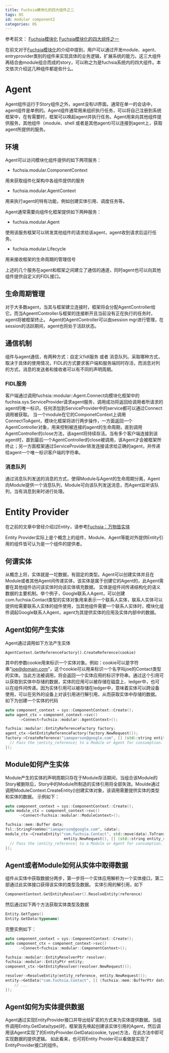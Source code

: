 ```yaml
---
title: Fuchsia模块化的四大组件之二
tags: OS
id: modular component2
categories: OS
---
```

参考前文：
[Fuchsia模块化](https://www.robotshell.com/2019/11/20/os/modular/)
[Fuchsia模块化的四大组件之一](https://www.robotshell.com/2019/11/28/os/modular%20component/)

在前文对于[Fuchsia模块化](https://www.robotshell.com/2019/11/20/os/modular/)的介绍中提到，用户可以通过开发module、agent、entryprovider类别的组件来实现具体的业务逻辑，扩展系统的能力。这三大组件再结合由module组合而成的story，可以称之为是fuchsia系统内的四大组件。本文依次介绍这几种组件都是些什么。
<!--more-->

# Agent
Agent组件运行于Story组件之外，agent没有UI界面。通常在单一的会话中，agent组件是单例的。Agent组件通常用来组织执行任务，可以将自己注册到系统框架中，在有需要时，框架可以唤起agent并执行任务。Agent用来向其他组件提供服务，其他组件（module、shell 或者是其他agent)可以连接到agent上，获取agent所提供的服务。

## 环境
Agent可以访问模块化组件提供的如下两项服务：
- fuchsia.modular.ComponentContext

用来获取组件化架构中各组件提供的服务

- fuchsia.modular.AgentContext

用来执行agent的特有功能，例如创建实体引用、调度任务等。

Agent通常需要向组件化框架提供如下两种服务：

- fuchsia.modular.Agent

使用该服务框架可以转发其他组件的请求给该agent，agent收到请求后运行任务。

- fuchsia.modular.Lifecycle

用来接收框架的生命周期的管理信号

上述的几个服务在agent和框架之间建立了通信的通道，同时agent也可以向其他组件提供自定义的FIDL接口。

## 生命周期管理
对于大多数agent，当其与框架建立连接时，框架将会分配AgentController给它。而当AgeentController与框架的连接断开且当前没有正在执行的任务时，agent将被框架终止。
Agent的AgentController可以由session mgr进行管理，在session的活跃期间，agent也将处于活跃状态。

## 通信机制
组件与agent通信，有两种方式：自定义fidl服务 或者 消息队列。采取哪种方式，取决于具体的使用情况，FIDL的方式要求客户端和服务端同时存活，而消息对列的方式，消息的发送者和接收者可以有不同的声明周期。

### FIDL服务
客户端通过调用fuchsia::modular::Agent.Connect向模块化框架中的fuchsia.sys.ServiceProvider请求agent服务，调用成功将返回给调用者所请求的agent的唯一标识。任何添加到ServiceProvider中的service都可以通过Connect调用被获取。
当一个module在它的ComponetContext上调用ConnectToAgent，模块化框架将进行两步操作，一方面返回一个AgentController对象，用来控制被连接的agent的生命周期，直到调用AgentController的close方法，该agent将持续存活。当有多个客户端连接到该agent时，直到最后一个AgentController的close被调用，该Agent才会被框架所终止；另一方面框架通过ServiceProvider转发连接请求给正确的agent，并传递给agent一个唯一标识客户端的字符串。

### 消息队列
通过消息队列发送的消息的方式，使得Module与Agent的生命周期分离，Agent向Module提供一个消息队列，Module可向该队列发送消息，而Agent监听该队列，当有消息到来时进行处理。

# Entity Provider
在之前的文章中曾经介绍过Entity，请参考[Fuchsia：万物皆实体](https://www.robotshell.com/2019/09/16/os/entity/)

Entity Provider实际上是个概念上的组件，Module、Agent等能对外提供Entity引用的组件皆可认为是一个组件的提供者。

## 何谓实体
从概念上将，实体就是一坨数据，有固定的类型。Agent可以创建实体并且在Module或者其他Agent间传递实体，该实体是属于创建它的Agent的，此Agent需要在其他组件访问该实体时向该实体填充数据。
实体是组件间传递结构化的语义数据的主要机制。举个例子，Google联系人Agent，可以创建com.fuchsia.Contact类型的实体对象用来表示一个联系人实体，联系人实体可以提供给需要联系人实体的组件使用，当其他组件需要一个联系人实体时，模块化组件调起Google联系人Agent，agent为其提供实体的应用及实体内部中的数据。

## Agent如何产生实体
Agent通过调用如下方法产生实体
```
AgentContext.GetReferenceFactory().CreateReference(cookie)
```
其中的参数cookie用来标识一个实体对象。例如：cookie可以是字符串"joe@domain.com"，这个cookie可以用来标识一个名字叫joe的Contact类型的实体。当此方法被调用，将会返回一个实体应用的标识字符串。通过这个引用可以获取到实体中存储的数据，实体的应用可以被存储在磁盘上、ledger中，也可以在组件间传递。因为实体引用可以被存储在ledger中，意味着实体可以跨设备使用，可以在另外的设备上对该引用进行解引用，从而获取实体中存储的数据。
如下为创建一个实体的代码
```c++
auto component_context = sys::ComponentContext::Create();
auto agent_ctx = component_context->svc()
      ->Connect<fuchsia::modular::AgentContext>();

fuchsia::modular::EntityReferenceFactory factory;
agent_ctx->GetEntityReferenceFactory(factory.NewRequest());
factory->CreateReference("iamaperson@google.com", [] (std::string entity_reference) {
  // Pass the |entity_reference| to a Module or Agent for consumption.
});
```
## Module如何产生实体
Module产生的实体的声明周期只存在于Module存活期间，当组合该Module的Story被删除后，Story中的Module所制造的实体引用将全部失效。Moulde通过调用ModuleContext.CreateEntity()创建实体对象，该调用需要提供实体的类型和实体的数据。
示例如下：
```c++
auto component_context = sys::ComponentContext::Create();
auto module_ctx = component_context->svc()
      ->Connect<fuchsia::modular::ModuleContext>();

fuchsia::mem::Buffer data;
fsl::StringFromVmo("iamaperson@google.com", &data);
module_ctx->CreateEntity("com.fuchsia.Contact", std::move(data).ToTransport(),
                          entity.NewRequest(), [] (std::string entity_reference) {
  // Pass the |entity_reference| to a Module or Agent for consumption.
});
```

## Agent或者Module如何从实体中取得数据
组件从实体中获取数据分两步，第一步将一个实体应用解析为一个实体接口，第二部通过此实体接口获得该实体的类型及数据。
实体引用的解引用，如下
```c++
ComponentContext.GetEntityResolver().ResolveEntity(reference)
```
然后通过如下两个方法获取实体类型及数据
```c++
Entity.GetTypes()
Entity.GetData(typename)
```
完整实例如下：
```c++
auto component_context = sys::ComponentContext::Create();
auto component_ctx = component_context->svc()
      ->Connect<fuchsia::modular::ComponentContext>();

fuchsia::modular::EntityResolverPtr resolver;
fuchsia::modular::EntityPtr entity;
component_ctx->GetEntityResolver(resolver.NewRequest());

resolver->ResolveEntity(entity_reference, entity.NewRequest());
entity->GetData("com.fuchsia.Contact", [] (fuchsia::mem::BufferPtr data) {
    // ...
});
```

## Agent如何为实体提供数据
Agent通过实现EntityProvider接口并导出给矿浆的方式来为实体提供数据。当组件调用Entity.GetData(type)时，框架首先唤起创建该实体引用的Agent，然后调用该Agent实现了的EntityProvider.GetData(cookie, type)方法，在此方法中即可实现数据的提供逻辑。
如此看来，也可将Entity Proider可以看做是实现了EntityProvider接口的组件。

